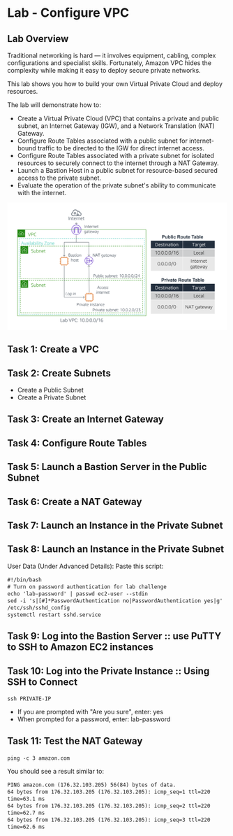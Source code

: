 # Lab - Configure VPC
## Lab Overview
Traditional networking is hard — it involves equipment, cabling, complex configurations and specialist skills. Fortunately, Amazon VPC hides the complexity while making it easy to deploy secure private networks.

This lab shows you how to build your own Virtual Private Cloud and deploy resources.

The lab will demonstrate how to:

- Create a Virtual Private Cloud (VPC) that contains a private and public subnet, an Internet Gateway (IGW), and a Network Translation (NAT) Gateway.
- Configure Route Tables associated with a public subnet for internet-bound traffic to be directed to the IGW for direct internet access.
- Configure Route Tables associated with a private subnet for isolated resources to securely connect to the internet through a NAT Gateway.
- Launch a Bastion Host in a public subnet for resource-based secured access to the private subnet.
- Evaluate the operation of the private subnet's ability to communicate with the internet.

![architecture-lab-vpc](architecture-lab-vpc.png)

## Task 1: Create a VPC
## Task 2: Create Subnets
- Create a Public Subnet
- Create a Private Subnet

## Task 3: Create an Internet Gateway

## Task 4: Configure Route Tables

## Task 5: Launch a Bastion Server in the Public Subnet

## Task 6: Create a NAT Gateway

## Task 7: Launch an Instance in the Private Subnet

## Task 8: Launch an Instance in the Private Subnet
User Data (Under  Advanced Details): Paste this script:
```
#!/bin/bash
# Turn on password authentication for lab challenge
echo 'lab-password' | passwd ec2-user --stdin
sed -i 's|[#]*PasswordAuthentication no|PasswordAuthentication yes|g' /etc/ssh/sshd_config
systemctl restart sshd.service
```
## Task 9: Log into the Bastion Server :: use PuTTY to SSH to Amazon EC2 instances

## Task 10: Log into the Private Instance :: Using SSH to Connect
```
ssh PRIVATE-IP
```
- If you are prompted with "Are you sure", enter: yes
- When prompted for a password, enter: lab-password

## Task 11: Test the NAT Gateway
```
ping -c 3 amazon.com
```
You should see a result similar to:
```
PING amazon.com (176.32.103.205) 56(84) bytes of data.
64 bytes from 176.32.103.205 (176.32.103.205): icmp_seq=1 ttl=220 time=63.1 ms
64 bytes from 176.32.103.205 (176.32.103.205): icmp_seq=2 ttl=220 time=62.7 ms
64 bytes from 176.32.103.205 (176.32.103.205): icmp_seq=3 ttl=220 time=62.6 ms
```
